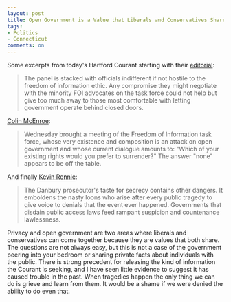 ```yaml
---
layout: post
title: Open Government is a Value that Liberals and Conservatives Share
tags: 
- Politics
- Connecticut
comments: on
---
```

Some excerpts from today's Hartford Courant starting with their [editorial](http://www.courant.com/news/opinion/editorials/hc-ed-no-compromise-on-open-government-records-20131129,0,2949581.story):

>The panel is stacked with officials indifferent if not hostile to the freedom of information ethic. Any compromise they might negotiate with the minority FOI advocates on the task force could not help but give too much away to those most comfortable with letting government operate behind closed doors.

[Colin McEnroe](http://www.courant.com/news/opinion/hc-op-mcenroe-judge-defends-foi-in-newtown-investi-20131129,0,268679.column):
>Wednesday brought a meeting of the Freedom of Information task force, whose very existence and composition is an attack on open government and whose current dialogue amounts to: "Which of your existing rights would you prefer to surrender?" The answer "none" appears to be off the table.

And finally [Kevin Rennie](http://www.courant.com/news/opinion/hc-op-rennie-sandy-hook-newtown-massacre-report-em-20131201,0,1356336.column):
>The Danbury prosecutor's taste for secrecy contains other dangers. It emboldens the nasty loons who arise after every public tragedy to give voice to denials that the event ever happened. Governments that disdain public access laws feed rampant suspicion and countenance lawlessness.

Privacy and open government are two areas where liberals and conservatives can come together because they are values that both share. The questions are not always easy, but this is not a case of the government peering into your bedroom or sharing private facts about individuals with the public. There is strong precedent for releasing the kind of information the Courant is seeking, and I have seen little evidence to suggest it has caused trouble in the past. When tragedies happen the only thing we can do is grieve and learn from them. It would be a shame if we were denied the ability to do even that.